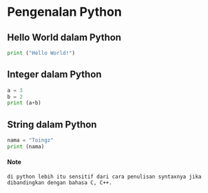 # Pengenalan Python

## Hello World dalam Python
```python
print ("Hello World!")
```

## Integer dalam Python
```python
a = 3
b = 2
print (a+b)
```

## String dalam Python
```python
nama = "Toingz"
print (nama)
```
#### Note
`di python lebih itu sensitif dari cara penulisan syntaxnya jika dibandingkan dengan bahasa C, C++.`